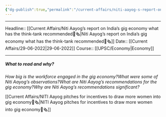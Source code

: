 ```yaml
---
{"dg-publish":true,"permalink":"/current-affairs/niti-aayog-s-report-on-india-s-gig-economy-what-has-the-think-tank-recommended/"}
---
```


----
Headline:: [[Current Affairs/Niti Aayog’s report on India’s gig economy what has the think-tank recommended📰🗞️\|Niti Aayog’s report on India’s gig economy what has the think-tank recommended📰🗞️]]
Date:: [[Current Affairs/29-06-2022\|29-06-2022]]
Course:: [[UPSC/Economy\|Economy]] 

----
##### What to read and why? 


_How big is the workforce engaged in the gig economy?What were some of Niti Aayog’s observations?What are Niti Aayog’s recommendations for the gig economy?Why are Niti Aayog’s recommendations significant?_

[[Current Affairs/NITI Aayog pitches for incentives to draw more women into gig economy📰🗞️\|NITI Aayog pitches for incentives to draw more women into gig economy📰🗞️]]

